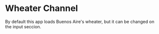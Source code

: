 # Wheater Channel       

By default this app loads Buenos Aire's wheater, but it can be changed on the input seccion.

